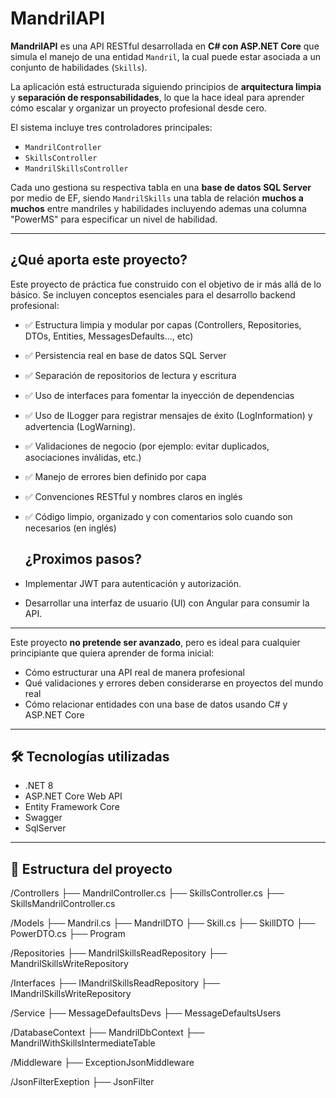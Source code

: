 # MandrilAPI

**MandrilAPI** es una API RESTful desarrollada en **C# con ASP.NET Core** que simula el manejo de una entidad `Mandril`, la cual puede estar asociada a un conjunto de habilidades (`Skills`). 

La aplicación está estructurada siguiendo principios de **arquitectura limpia** y **separación de responsabilidades**, lo que la hace ideal para aprender cómo escalar y organizar un proyecto profesional desde cero.

El sistema incluye tres controladores principales:
- `MandrilController`
- `SkillsController`
- `MandrilSkillsController`

Cada uno gestiona su respectiva tabla en una **base de datos SQL Server** por medio de EF, siendo `MandrilSkills` una tabla de relación **muchos a muchos** entre mandriles y habilidades incluyendo ademas una columna "PowerMS" para especificar un nivel de habilidad.

---

## ¿Qué aporta este proyecto?

Este proyecto de práctica fue construido con el objetivo de ir más allá de lo básico. Se incluyen conceptos esenciales para el desarrollo backend profesional:

- ✅ Estructura limpia y modular por capas (Controllers, Repositories, DTOs, Entities, MessagesDefaults..., etc)
- ✅ Persistencia real en base de datos SQL Server
- ✅ Separación de repositorios de lectura y escritura
- ✅ Uso de interfaces para fomentar la inyección de dependencias
- ✅ Uso de ILogger para registrar mensajes de éxito (LogInformation) y advertencia (LogWarning).
- ✅ Validaciones de negocio (por ejemplo: evitar duplicados, asociaciones inválidas, etc.)
- ✅ Manejo de errores bien definido por capa
- ✅ Convenciones RESTful y nombres claros en inglés
- ✅ Código limpio, organizado y con comentarios solo cuando son necesarios (en inglés)

  ## ¿Proximos pasos?
  
- Implementar JWT para autenticación y autorización.
- Desarrollar una interfaz de usuario (UI) con Angular para consumir la API.

---
Este proyecto **no pretende ser avanzado**, pero es ideal para cualquier principiante que quiera aprender de forma inicial:
- Cómo estructurar una API real de manera profesional
- Qué validaciones y errores deben considerarse en proyectos del mundo real
- Cómo relacionar entidades con una base de datos usando C# y ASP.NET Core
---
## 🛠️ Tecnologías utilizadas

- .NET 8
- ASP.NET Core Web API
- Entity Framework Core 
- Swagger
- SqlServer
---

## 📁 Estructura del proyecto
/Controllers
├── MandrilController.cs
├── SkillsController.cs
├── SkillsMandrilController.cs

/Models
├── Mandril.cs
├── MandrilDTO
├── Skill.cs
├── SkillDTO
├── PowerDTO.cs
├── Program

/Repositories
├── MandrilSkillsReadRepository
├── MandrilSkillsWriteRepository

/Interfaces
├── IMandrilSkillsReadRepository
├── IMandrilSkillsWriteRepository

/Service
├── MessageDefaultsDevs
├── MessageDefaultsUsers

/DatabaseContext
├── MandrilDbContext
├── MandrilWithSkillsIntermediateTable

/Middleware
├── ExceptionJsonMiddleware

/JsonFilterExeption
├── JsonFilter

